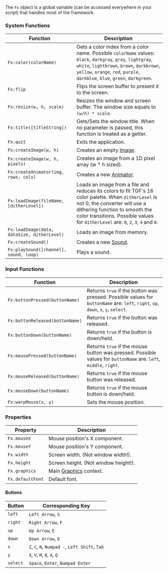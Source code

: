 The `Fx` object is a global variable (can be accessed everywhere in your script) that handles most of the framework.

### System Functions
|Function|Description|
-----|-----
`Fx:color(colorName)` | Gets a color index from a color name. Possible `colorName` values: `black`, `darkgray`, `gray`, `lightgray`, `white`, `lightbrown`, `brown`, `darkbrown`, `yellow`, `orange`, `red`, `purple`,	`darkblue`, `blue`, `green`, `darkgreen`.
`Fx:flip` | Flips the screen buffer to present it to the screen.
`Fx:resize(w, h, scale)` | Resizes the window and screen buffer. The window size equals to `(w/h) * scale`.
`Fx:title([titleString])` | Gets/Sets the window title. When no parameter is passed, this function is treated as a getter.
`Fx:quit` | Exits the application.
`Fx:createImage(w, h)` | Creates an empty [Image](/#api:Image).
`Fx:createImage(w, h, pixels)` | Creates an image from a 1D pixel array (w * h sized).
`Fx:createAnimator(img, rows, cols)` | Creates a new [Animator](/#api:Animator).
`Fx:loadImage(fileName, [ditherLevel])` | Loads an image from a file and reduces its colors to fit TGF's 16 color palette. When `ditherLevel` is not 0, the converter will use a dithering function to smooth the color transitions. Possible values for `ditherLevel` are: `0`, `2`, `3`, `4` and `8`.
`Fx:loadImage(data, dataSize, ditherLevel)` | Loads an image from memory.
`Fx:createSound()` | Creates a new [Sound](/#api:Sound).
`Fx:playSound([channel], sound, loop)` | Plays a sound.

### Input Functions
|Function|Description|
-----|-----
`Fx:buttonPressed(buttonName)` | Returns `true` if the button was pressed. Possible values for `buttonName` are: `left`, `right`, `up`, `down`, `x`, `y`, `select`.
`Fx:buttonReleased(buttonName)` | Returns `true` if the button was released.
`Fx:buttonDown(buttonName)` | Returns `true` if the button is down/held.
`Fx:mousePressed(buttonName)` | Returns `true` if the mouse button was pressed. Possible values for `buttonName` are: `left`, `middle`, `right`.
`Fx:mouseReleased(buttonName)` | Returns `true` if the mouse button was released.
`Fx:mouseDown(buttonName)` | Returns `true` if the mouse button is down/held.
`Fx:warpMouse(x, y)` | Sets the mouse position.

### Properties
|Property|Description|
---|---
`Fx.mouseX` | Mouse position's X component.
`Fx.mouseY` | Mouse position's Y component.
`Fx.width` | Screen width. (Not window width!).
`Fx.height` | Screen height. (Not window height!).
`Fx.graphics` | Main [Graphics](/#api:Graphics) context.
`Fx.defaultFont` | Default font.

#### Buttons
Button|Corresponding Key
---|---
`left` | `Left Arrow`, `S`
`right` | `Right Arrow`, `F`
`up` | `Up Arrow`, `E`
`down` | `Down Arrow`, `D`
`x` | `Z`, `C`, `N`, `Numpad -`, `Left Shift`, `Tab`
`y` | `X`, `V`, `M`, `8`, `A`, `Q`
`select` | `Space`, `Enter`, `Numpad Enter`